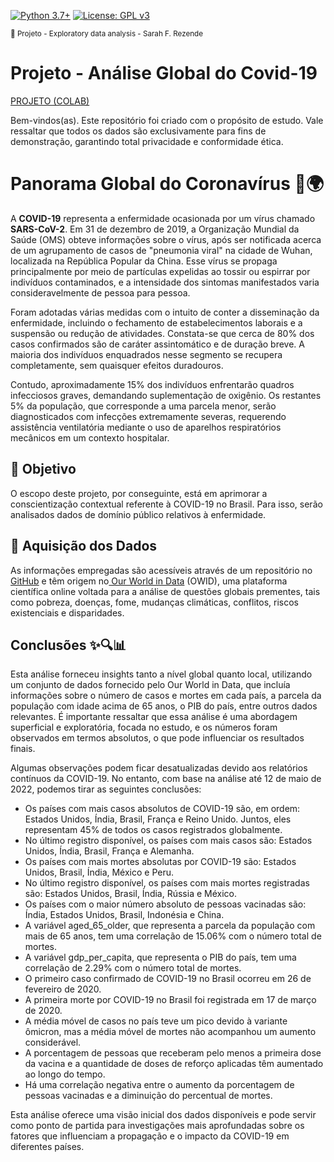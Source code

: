 [![Python 3.7+](https://img.shields.io/badge/python-3.7+-blue.svg)](https://www.python.org/downloads/release/python-360/) [![License: GPL v3](https://img.shields.io/badge/License-GPLv3-blue.svg)](https://www.gnu.org/licenses/gpl-3.0) 

<sub> 📂 Projeto - Exploratory data analysis - Sarah F. Rezende

#  **Projeto** - Análise Global do Covid-19 

[PROJETO (COLAB)](https://github.com/SarahFeanor/Covid_19_EDA_Project/blob/main/Analise_Covid_19.ipynb)

Bem-vindos(as). Este repositório foi criado com o propósito de estudo. Vale ressaltar que todos os dados são exclusivamente para fins de demonstração, garantindo total privacidade e conformidade ética.



# **Panorama Global do Coronavírus** 🔬🌍

A **COVID-19** representa a enfermidade ocasionada por um vírus chamado **SARS-CoV-2**. Em 31 de dezembro de 2019, a Organização Mundial da Saúde (OMS) obteve informações sobre o vírus, após ser notificada acerca de um agrupamento de casos de "pneumonia viral" na cidade de Wuhan, localizada na República Popular da China. Esse vírus se propaga principalmente por meio de partículas expelidas ao tossir ou espirrar por indivíduos contaminados, e a intensidade dos sintomas manifestados varia consideravelmente de pessoa para pessoa.

Foram adotadas várias medidas com o intuito de conter a disseminação da enfermidade, incluindo o fechamento de estabelecimentos laborais e a suspensão ou redução de atividades. Constata-se que cerca de 80% dos casos confirmados são de caráter assintomático e de duração breve. A maioria dos indivíduos enquadrados nesse segmento se recupera completamente, sem quaisquer efeitos duradouros.

Contudo, aproximadamente 15% dos indivíduos enfrentarão quadros infecciosos graves, demandando suplementação de oxigênio. Os restantes 5% da população, que corresponde a uma parcela menor, serão diagnosticados com infecções extremamente severas, requerendo assistência ventilatória mediante o uso de aparelhos respiratórios mecânicos em um contexto hospitalar.

## 📍 **Objetivo**

O escopo deste projeto, por conseguinte, está em aprimorar a conscientização contextual referente à COVID-19 no Brasil. Para isso, serão analisados dados de domínio público relativos à enfermidade.


## 📂 **Aquisição dos Dados**
As informações empregadas são acessíveis através de um repositório no [GitHub](https://github.com/owid/covid-19-data/tree/master/public/data) e têm origem no[ Our World in Data](https://ourworldindata.org/coronavirus) (OWID), uma plataforma científica online voltada para a análise de questões globais prementes, tais como pobreza, doenças, fome, mudanças climáticas, conflitos, riscos existenciais e disparidades.

## Conclusões ✨🔍📊

Esta análise forneceu insights tanto a nível global quanto local, utilizando um conjunto de dados fornecido pelo Our World in Data, que incluía informações sobre o número de casos e mortes em cada país, a parcela da população com idade acima de 65 anos, o PIB do país, entre outros dados relevantes. É importante ressaltar que essa análise é uma abordagem superficial e exploratória, focada no estudo, e os números foram observados em termos absolutos, o que pode influenciar os resultados finais.

Algumas observações podem ficar desatualizadas devido aos relatórios contínuos da COVID-19. No entanto, com base na análise até 12 de maio de 2022, podemos tirar as seguintes conclusões:

- Os países com mais casos absolutos de COVID-19 são, em ordem: Estados Unidos, Índia, Brasil, França e Reino Unido. Juntos, eles representam 45% de todos os casos registrados globalmente.
- No último registro disponível, os países com mais casos são: Estados Unidos, Índia, Brasil, França e Alemanha.
- Os países com mais mortes absolutas por COVID-19 são: Estados Unidos, Brasil, Índia, México e Peru.
- No último registro disponível, os países com mais mortes registradas são: Estados Unidos, Brasil, Índia, Rússia e México.
- Os países com o maior número absoluto de pessoas vacinadas são: Índia, Estados Unidos, Brasil, Indonésia e China.
- A variável aged_65_older, que representa a parcela da população com mais de 65 anos, tem uma correlação de 15.06% com o número total de mortes.
- A variável gdp_per_capita, que representa o PIB do país, tem uma correlação de 2.29% com o número total de mortes.
- O primeiro caso confirmado de COVID-19 no Brasil ocorreu em 26 de fevereiro de 2020.
- A primeira morte por COVID-19 no Brasil foi registrada em 17 de março de 2020.
- A média móvel de casos no país teve um pico devido à variante ômicron, mas a média móvel de mortes não acompanhou um aumento considerável.
- A porcentagem de pessoas que receberam pelo menos a primeira dose da vacina e a quantidade de doses de reforço aplicadas têm aumentado ao longo do tempo.
- Há uma correlação negativa entre o aumento da porcentagem de pessoas vacinadas e a diminuição do percentual de mortes.

Esta análise oferece uma visão inicial dos dados disponíveis e pode servir como ponto de partida para investigações mais aprofundadas sobre os fatores que influenciam a propagação e o impacto da COVID-19 em diferentes países.
